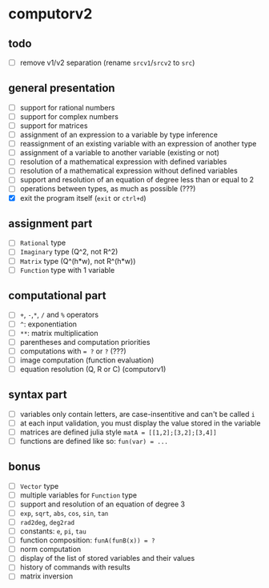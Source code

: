 # computorv2

## todo

- [ ] remove v1/v2 separation (rename `srcv1`/`srcv2` to `src`)

## general presentation

- [ ] support for rational numbers
- [ ] support for complex numbers
- [ ] support for matrices
- [ ] assignment of an expression to a variable by type inference
- [ ] reassignment of an existing variable with an expression of another type
- [ ] assignment of a variable to another variable (existing or not)
- [ ] resolution of a mathematical expression with defined variables
- [ ] resolution of a mathematical expression without defined variables
- [ ] support and resolution of an equation of degree less than or equal to 2
- [ ] operations between types, as much as possible (???)
- [x] exit the program itself (`exit` or `ctrl+d`)

## assignment part

- [ ] `Rational` type
- [ ] `Imaginary` type (Q^2, not R^2)
- [ ] `Matrix` type (Q^(h\*w), not R^(h\*w))
- [ ] `Function` type with 1 variable

## computational part

- [ ] `+`, `-`,`*`, `/` and `%` operators
- [ ] `^`: exponentiation
- [ ] `**`: matrix multiplication
- [ ] parentheses and computation priorities
- [ ] computations with `= ?` or `?` (???)
- [ ] image computation (function evaluation)
- [ ] equation resolution (Q, R or C) (computorv1)

## syntax part

- [ ] variables only contain letters, are case-insentitive and can't be called `i`
- [ ] at each input validation, you must display the value stored in the variable
- [ ] matrices are defined julia style `matA = [[1,2];[3,2];[3,4]]`
- [ ] functions are defined like so: `fun(var) = ...`

## bonus

- [ ] `Vector` type
- [ ] multiple variables for `Function` type
- [ ] support and resolution of an equation of degree 3
- [ ] `exp`, `sqrt`, `abs`, `cos`, `sin`, `tan`
- [ ] `rad2deg`, `deg2rad`
- [ ] constants: `e`, `pi`, `tau`
- [ ] function composition: `funA(funB(x)) = ?`
- [ ] norm computation
- [ ] display of the list of stored variables and their values
- [ ] history of commands with results
- [ ] matrix inversion
